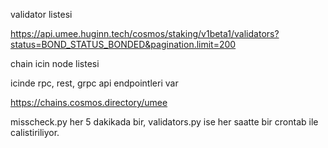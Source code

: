 validator listesi

https://api.umee.huginn.tech/cosmos/staking/v1beta1/validators?status=BOND_STATUS_BONDED&pagination.limit=200


chain icin node listesi

icinde rpc, rest, grpc api endpointleri var

https://chains.cosmos.directory/umee


misscheck.py her 5 dakikada bir, validators.py ise her saatte bir crontab ile calistiriliyor.
